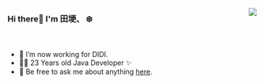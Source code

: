 

<!--
### Hi there 👋

**shaogezhu/shaogezhu** is a ✨ _special_ ✨ repository because its `README.md` (this file) appears on your GitHub profile.

Here are some ideas to get you started:

- 🔭 I’m currently working on ...
- 🌱 I’m currently learning ...
- 👯 I’m looking to collaborate on ...
- 🤔 I’m looking for help with ...
- 💬 Ask me about ...
- 📫 How to reach me: ...
- 😄 Pronouns: ...
- ⚡ Fun fact: ...
-->


<a href="https://github.com/shaogezhu"><img align='right' src="https://github-readme-stats.vercel.app/api?username=shaogezhu&show_icons=true"></a>

### Hi there👋 I'm 田埂、 ❄️ 

<!--
[![Blog](http://image.codingce.com.cn/blog/20200819/102828838.svg)](https://shaogezhu.cn/)
[![Folio](https://img.shields.io/badge/Folio-%20-orange?logo=fandango)](https://folio-iota.vercel.app/)
[![Photos](https://img.shields.io/badge/%20Photography-%20-blue?logo=pivotal-tracker)](https://shaogezhu.cn/)
-->  
<br/>

- 🔭 I’m now working for DIDI.
- 👨‍💻 23 Years old Java Developer  ✨
- 💬 Be free to ask me about anything [here](https://github.com/shaogezhu/shaogezhu/issues).
